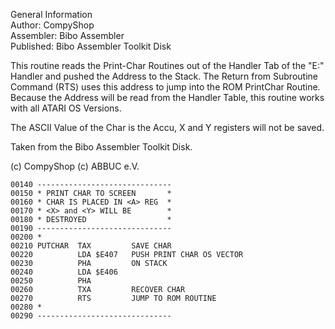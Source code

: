 General Information   
Author: CompyShop   
Assembler: Bibo Assembler   
Published: Bibo Assembler Toolkit Disk   
  
This routine reads the Print-Char Routines out of the Handler Tab of the "E:" Handler and pushed the Address to the Stack. The Return from Subroutine Command (RTS) uses this address to jump into the ROM <nop>PrintChar Routine. Because the Address will be read from the Handler Table, this routine works with all ATARI OS Versions.  
  
The ASCII Value of the Char is the Accu, X and Y registers will not be saved.  
  
Taken from the Bibo Assembler Toolkit Disk.  
  
(c) CompyShop (c) ABBUC e.V.  
  
```
00140 ------------------------------
00150 * PRINT CHAR TO SCREEN       *
00160 * CHAR IS PLACED IN <A> REG  *
00170 * <X> and <Y> WILL BE        *
00180 * DESTROYED                  *
00190 ------------------------------
00200 *
00210 PUTCHAR  TAX         SAVE CHAR
00220          LDA $E407   PUSH PRINT CHAR OS VECTOR
00230          PHA         ON STACK
00240          LDA $E406   
00250          PHA
00260          TXA         RECOVER CHAR
00270          RTS         JUMP TO ROM ROUTINE
00280 *
00290 ------------------------------
```
  
  
